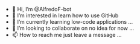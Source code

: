 - 👋 Hi, I’m @AlfredoF-bot
- 👀 I’m interested in learn how to use GitHub 
- 🌱 I’m currently learning low-code applications ...
- 💞️ I’m looking to collaborate on no idea for now ...
- 📫 How to reach me just leave a message ...

<!---
AlfredoF-bot/AlfredoF-bot is a ✨ special ✨ repository because its `README.md` (this file) appears on your GitHub profile.
You can click the Preview link to take a look at your changes.
--->
